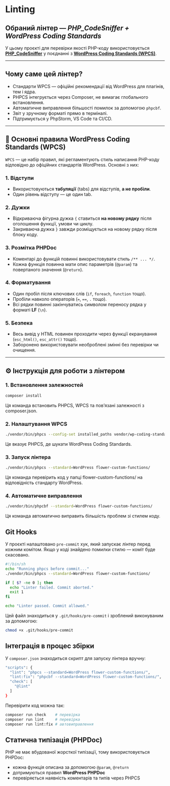 # Linting

## Обраний лінтер — *PHP_CodeSniffer + WordPress Coding Standards*

У цьому проєкті для перевірки якості PHP-коду
використовується [**PHP_CodeSniffer**](https://github.com/squizlabs/PHP_CodeSniffer)
у поєднанні з [**WordPress Coding Standards (WPCS)**](https://github.com/WordPress/WordPress-Coding-Standards).

---

## Чому саме цей лінтер?

- Стандарти WPCS — офіційні рекомендації від WordPress для плагінів, тем і ядра.
- PHPCS інтегрується через Composer, не вимагає глобального встановлення.
- Автоматичне виправлення більшості помилок за допомогою `phpcbf`.
- Звіт у зручному форматі прямо в терміналі.
- Підтримується у PhpStorm, VS Code та CI/CD.

---

## 📄 Основні правила WordPress Coding Standards (WPCS)

`WPCS` — це набір правил, які регламентують стиль написання PHP-коду
відповідно до офіційних стандартів WordPress. Основні з них:

### 1. Відступи

- Використовуються **табуляції** (tabs) для відступів, **а не пробіли**.
- Один рівень відступу — це один tab.

### 2. Дужки

- Відкриваюча фігурна дужка `{` ставиться **на новому рядку** після оголошення функції, умови чи циклу.
- Закриваюча дужка `}` завжди розміщується на новому рядку після блоку коду.

### 3. Розмітка PHPDoc

- Коментарі до функцій повинні використовувати стиль `/** ... */`.
- Кожна функція повинна мати опис параметрів (`@param`) та повертаного значення (`@return`).

### 4. Форматування

- Один пробіл після ключових слів (`if`, `foreach`, `function` тощо).
- Пробіли навколо операторів (`=`, `==`, `.` тощо).
- Всі рядки повинні закінчуватись символом переносу рядка у форматі **LF** (`\n`).

### 5. Безпека

- Весь вивід у HTML повинен проходити через функції екранування (`esc_html()`, `esc_attr()` тощо).
- Заборонено використовувати необроблені змінні без перевірки чи очищення.

---

## ⚙️ Інструкція для роботи з лінтером

### 1. Встановлення залежностей

```bash
composer install
```

Ця команда встановить PHPCS, WPCS та пов’язані залежності з composer.json.

### 2. Налаштування WPCS

```bash
./vendor/bin/phpcs --config-set installed_paths vendor/wp-coding-standards/wpcs
```

Це вказує PHPCS, де шукати WordPress Coding Standards.

### 3. Запуск лінтера

```bash
./vendor/bin/phpcs --standard=WordPress flower-custom-functions/
```

Ця команда перевірить код у папці flower-custom-functions/ на відповідність стандарту WordPress.

### 4. Автоматичне виправлення

```bash
./vendor/bin/phpcbf --standard=WordPress flower-custom-functions/
```

Ця команда автоматично виправить більшість проблем зі стилем коду.


## Git Hooks

У проєкті налаштовано `pre-commit` хук, який запускає лінтер перед кожним комітом.
Якщо у коді знайдено помилки стилю — коміт буде скасовано.

```bash
#!/bin/sh
echo "Running phpcs before commit..."
./vendor/bin/phpcs --standard=WordPress flower-custom-functions/

if [ $? -ne 0 ]; then
  echo "Linter failed. Commit aborted."
  exit 1
fi

echo "Linter passed. Commit allowed."
```

Цей файл знаходиться у `.git/hooks/pre-commit` і зроблений виконуваним за допомогою:

```bash
chmod +x .git/hooks/pre-commit
```

## Інтеграція в процес збірки

У `composer.json` знаходиться скрипт для запуску лінтера вручну:

```bash
"scripts": {
  "lint": "phpcs --standard=WordPress flower-custom-functions/",
  "lint:fix": "phpcbf --standard=WordPress flower-custom-functions/",
  "check": [
    "@lint"
  ]
}
```

Перевірити код можна так:

```bash
composer run check    # перевірка
composer run lint     # перевірка
composer run lint:fix # автовиправлення
```

## Статична типізація (PHPDoc)

PHP не має вбудованої жорсткої типізації, тому використовується PHPDoc:

- кожна функція описана за допомогою `@param`, `@return`
- дотримуються правил **WordPress PHPDoc**
- перевіряється наявність коментарів та типів через PHPCS